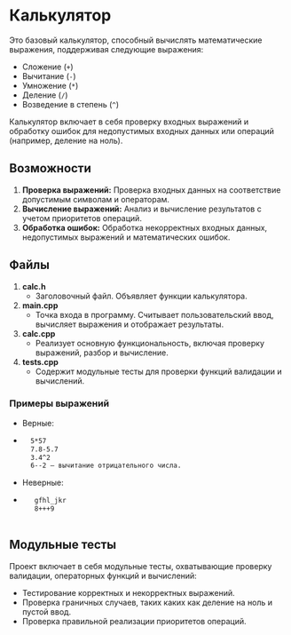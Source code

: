 # Калькулятор

Это базовый калькулятор, способный вычислять математические выражения, поддерживая следующие выражения:

- Сложение (`+`)
- Вычитание (`-`)
- Умножение (`*`)
- Деление (`/`)
- Возведение в степень (`^`)

Калькулятор включает в себя проверку входных выражений и обработку ошибок для недопустимых входных данных или операций (например, деление на ноль).

## Возможности

1. **Проверка выражений:** Проверка входных данных на соответствие допустимым символам и операторам.
2. **Вычисление выражений:** Анализ и вычисление результатов с учетом приоритетов операций.
3. **Обработка ошибок:** Обработка некорректных входных данных, недопустимых выражений и математических ошибок.

## Файлы

1. **calc.h**
   - Заголовочный файл. Объявляет функции калькулятора.
2. **main.cpp**
   - Точка входа в программу. Считывает пользовательский ввод, вычисляет выражения и отображает результаты.
3. **calc.cpp**
   - Реализует основную функциональность, включая проверку выражений, разбор и вычисление.
4. **tests.cpp**
   - Содержит модульные тесты для проверки функций валидации и вычислений.


### Примеры выражений
- Верные:
- ```bash
    5*57
    7.8-5.7
    3.4^2
    6--2 — вычитание отрицательного числа.
- Неверные:
- ```bash
     gfhl_jkr
     8+++9
     
## Модульные тесты

Проект включает в себя модульные тесты, охватывающие проверку валидации, операторных функций и вычислений:

- Тестирование корректных и некорректных выражений.
- Проверка граничных случаев, таких каких как деление на ноль и пустой ввод.
- Проверка правильной реализации приоритетов операций.
